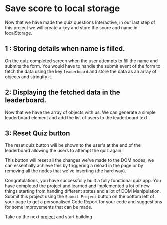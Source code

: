 # Save score to local storage

Now that we have made the quiz questions Interactive, in our last step of this project we will create a key and store the score and name in localStorage. 

## 1 : Storing details when name is filled. 
On the quiz completed screen when the user attempts to fill the name and submits the form. You would have to handle the submit event of the form to fetch the data using the key `leaderboard` and store the data as an array of objects and stringify it. 

## 2: Displaying the fetched data in the leaderboard. 

Now that we have the array of objects with us. We can generate a simple leaderboard element and add the list of users to the leaderboard text. 

## 3: Reset Quiz button 
The reset quiz button will be shown to the user's at the end of the leaderboard allowing the users to attempt the quiz again. 

This button will reset all the changes we've made to the DOM nodes, we can essentially achieve this by triggering a reload in the page or by removing all the nodes that we've inserting (the hard way). 

Congratulations, you have successfully built a fully functional quiz app. You have completed the project and learned and implemented a lot of new things starting from handing different states and a lot of DOM Manipulation. Submit this project using the `Submit Project` button on the bottom left of your page to get a personalised Code Report for your code and suggestions for some improvements that can be made. 

Take up the next [project](https://codedamn.com/projects) and start building
